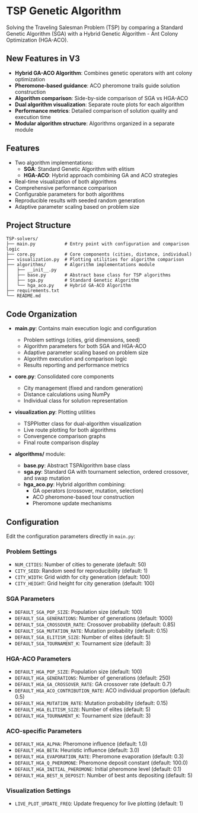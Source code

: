 # TSP Genetic Algorithm

Solving the Traveling Salesman Problem (TSP) by comparing a Standard Genetic Algorithm (SGA) with a Hybrid Genetic Algorithm - Ant Colony Optimization (HGA-ACO).

## New Features in V3
- **Hybrid GA-ACO Algorithm**: Combines genetic operators with ant colony optimization
- **Pheromone-based guidance**: ACO pheromone trails guide solution construction
- **Algorithm comparison**: Side-by-side comparison of SGA vs HGA-ACO
- **Dual algorithm visualization**: Separate route plots for each algorithm
- **Performance metrics**: Detailed comparison of solution quality and execution time
- **Modular algorithm structure**: Algorithms organized in a separate module

## Features
- Two algorithm implementations:
  - **SGA**: Standard Genetic Algorithm with elitism
  - **HGA-ACO**: Hybrid approach combining GA and ACO strategies
- Real-time visualization of both algorithms
- Comprehensive performance comparison
- Configurable parameters for both algorithms
- Reproducible results with seeded random generation
- Adaptive parameter scaling based on problem size

## Project Structure
```
TSP-solvers/
├── main.py           # Entry point with configuration and comparison logic
├── core.py           # Core components (cities, distance, individual)
├── visualization.py  # Plotting utilities for algorithm comparison
├── algorithms/       # Algorithm implementations module
│   ├── __init__.py
│   ├── base.py       # Abstract base class for TSP algorithms
│   ├── sga.py        # Standard Genetic Algorithm
│   └── hga_aco.py    # Hybrid GA-ACO Algorithm
├── requirements.txt
└── README.md
```

## Code Organization
- **main.py**: Contains main execution logic and configuration
  - Problem settings (cities, grid dimensions, seed)
  - Algorithm parameters for both SGA and HGA-ACO
  - Adaptive parameter scaling based on problem size
  - Algorithm execution and comparison logic
  - Results reporting and performance metrics

- **core.py**: Consolidated core components
  - City management (fixed and random generation)
  - Distance calculations using NumPy
  - Individual class for solution representation

- **visualization.py**: Plotting utilities
  - TSPPlotter class for dual-algorithm visualization
  - Live route plotting for both algorithms
  - Convergence comparison graphs
  - Final route comparison display

- **algorithms/** module:
  - **base.py**: Abstract TSPAlgorithm base class
  - **sga.py**: Standard GA with tournament selection, ordered crossover, and swap mutation
  - **hga_aco.py**: Hybrid algorithm combining:
    - GA operators (crossover, mutation, selection)
    - ACO pheromone-based tour construction
    - Pheromone update mechanisms

   
## Configuration
Edit the configuration parameters directly in `main.py`:

### Problem Settings
- `NUM_CITIES`: Number of cities to generate (default: 50)
- `CITY_SEED`: Random seed for reproducibility (default: 1)
- `CITY_WIDTH`: Grid width for city generation (default: 100)
- `CITY_HEIGHT`: Grid height for city generation (default: 100)

### SGA Parameters
- `DEFAULT_SGA_POP_SIZE`: Population size (default: 100)
- `DEFAULT_SGA_GENERATIONS`: Number of generations (default: 1000)
- `DEFAULT_SGA_CROSSOVER_RATE`: Crossover probability (default: 0.85)
- `DEFAULT_SGA_MUTATION_RATE`: Mutation probability (default: 0.15)
- `DEFAULT_SGA_ELITISM_SIZE`: Number of elites (default: 5)
- `DEFAULT_SGA_TOURNAMENT_K`: Tournament size (default: 3)

### HGA-ACO Parameters
- `DEFAULT_HGA_POP_SIZE`: Population size (default: 100)
- `DEFAULT_HGA_GENERATIONS`: Number of generations (default: 250)
- `DEFAULT_HGA_GA_CROSSOVER_RATE`: GA crossover rate (default: 0.7)
- `DEFAULT_HGA_ACO_CONTRIBUTION_RATE`: ACO individual proportion (default: 0.5)
- `DEFAULT_HGA_MUTATION_RATE`: Mutation probability (default: 0.15)
- `DEFAULT_HGA_ELITISM_SIZE`: Number of elites (default: 5)
- `DEFAULT_HGA_TOURNAMENT_K`: Tournament size (default: 3)

### ACO-specific Parameters
- `DEFAULT_HGA_ALPHA`: Pheromone influence (default: 1.0)
- `DEFAULT_HGA_BETA`: Heuristic influence (default: 3.0)
- `DEFAULT_HGA_EVAPORATION_RATE`: Pheromone evaporation (default: 0.3)
- `DEFAULT_HGA_Q_PHEROMONE`: Pheromone deposit constant (default: 100.0)
- `DEFAULT_HGA_INITIAL_PHEROMONE`: Initial pheromone level (default: 0.1)
- `DEFAULT_HGA_BEST_N_DEPOSIT`: Number of best ants depositing (default: 5)

### Visualization Settings
- `LIVE_PLOT_UPDATE_FREQ`: Update frequency for live plotting (default: 1)
